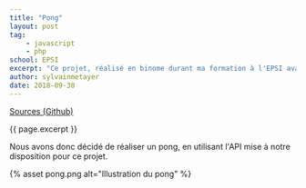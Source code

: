 ```yaml
---
title: "Pong"
layout: post
tag: 
    - javascript
    - php
school: EPSI
excerpt: "Ce projet, réalisé en binome durant ma formation à l'EPSI avait pour but de concevoir un jeu avec un système temps réel."
author: sylvainmetayer
date: 2018-09-30
---
```


[Sources (Github)](https://github.com/EPSIBordeaux/temps-reel)

{{ page.excerpt }}

Nous avons donc décidé de réaliser un pong, en utilisant l'API mise à notre disposition pour ce projet.

{% asset pong.png alt="Illustration du pong" %}
